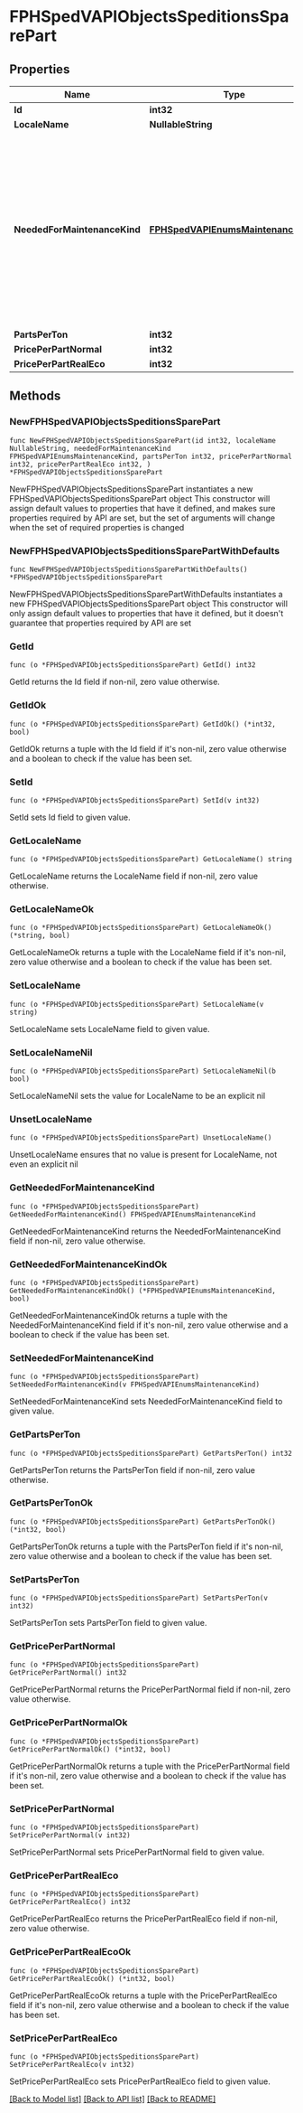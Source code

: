 # FPHSpedVAPIObjectsSpeditionsSparePart

## Properties

Name | Type | Description | Notes
------------ | ------------- | ------------- | -------------
**Id** | **int32** |  | [readonly] 
**LocaleName** | **NullableString** |  | [readonly] 
**NeededForMaintenanceKind** | [**FPHSpedVAPIEnumsMaintenanceKind**](FPHSpedVAPIEnumsMaintenanceKind.md) |   0 &#x3D; Engine  1 &#x3D; OszilationDamper  2 &#x3D; Stabilizer  3 &#x3D; StoneChip  4 &#x3D; Transmission  5 &#x3D; Wishbone  6 &#x3D; BrakePads  7 &#x3D; BrakeDiscs  8 &#x3D; EngineMaintenance  9 &#x3D; TireChange  10 &#x3D; MainCheck  11 &#x3D; SafetyCheck  12 &#x3D; SaddlePlate  13 &#x3D; AirPressureUnit  14 &#x3D; Alternator  15 &#x3D; BrakeVentil  -1 &#x3D; NotSet | [readonly] 
**PartsPerTon** | **int32** |  | [readonly] 
**PricePerPartNormal** | **int32** |  | [readonly] 
**PricePerPartRealEco** | **int32** |  | [readonly] 

## Methods

### NewFPHSpedVAPIObjectsSpeditionsSparePart

`func NewFPHSpedVAPIObjectsSpeditionsSparePart(id int32, localeName NullableString, neededForMaintenanceKind FPHSpedVAPIEnumsMaintenanceKind, partsPerTon int32, pricePerPartNormal int32, pricePerPartRealEco int32, ) *FPHSpedVAPIObjectsSpeditionsSparePart`

NewFPHSpedVAPIObjectsSpeditionsSparePart instantiates a new FPHSpedVAPIObjectsSpeditionsSparePart object
This constructor will assign default values to properties that have it defined,
and makes sure properties required by API are set, but the set of arguments
will change when the set of required properties is changed

### NewFPHSpedVAPIObjectsSpeditionsSparePartWithDefaults

`func NewFPHSpedVAPIObjectsSpeditionsSparePartWithDefaults() *FPHSpedVAPIObjectsSpeditionsSparePart`

NewFPHSpedVAPIObjectsSpeditionsSparePartWithDefaults instantiates a new FPHSpedVAPIObjectsSpeditionsSparePart object
This constructor will only assign default values to properties that have it defined,
but it doesn't guarantee that properties required by API are set

### GetId

`func (o *FPHSpedVAPIObjectsSpeditionsSparePart) GetId() int32`

GetId returns the Id field if non-nil, zero value otherwise.

### GetIdOk

`func (o *FPHSpedVAPIObjectsSpeditionsSparePart) GetIdOk() (*int32, bool)`

GetIdOk returns a tuple with the Id field if it's non-nil, zero value otherwise
and a boolean to check if the value has been set.

### SetId

`func (o *FPHSpedVAPIObjectsSpeditionsSparePart) SetId(v int32)`

SetId sets Id field to given value.


### GetLocaleName

`func (o *FPHSpedVAPIObjectsSpeditionsSparePart) GetLocaleName() string`

GetLocaleName returns the LocaleName field if non-nil, zero value otherwise.

### GetLocaleNameOk

`func (o *FPHSpedVAPIObjectsSpeditionsSparePart) GetLocaleNameOk() (*string, bool)`

GetLocaleNameOk returns a tuple with the LocaleName field if it's non-nil, zero value otherwise
and a boolean to check if the value has been set.

### SetLocaleName

`func (o *FPHSpedVAPIObjectsSpeditionsSparePart) SetLocaleName(v string)`

SetLocaleName sets LocaleName field to given value.


### SetLocaleNameNil

`func (o *FPHSpedVAPIObjectsSpeditionsSparePart) SetLocaleNameNil(b bool)`

 SetLocaleNameNil sets the value for LocaleName to be an explicit nil

### UnsetLocaleName
`func (o *FPHSpedVAPIObjectsSpeditionsSparePart) UnsetLocaleName()`

UnsetLocaleName ensures that no value is present for LocaleName, not even an explicit nil
### GetNeededForMaintenanceKind

`func (o *FPHSpedVAPIObjectsSpeditionsSparePart) GetNeededForMaintenanceKind() FPHSpedVAPIEnumsMaintenanceKind`

GetNeededForMaintenanceKind returns the NeededForMaintenanceKind field if non-nil, zero value otherwise.

### GetNeededForMaintenanceKindOk

`func (o *FPHSpedVAPIObjectsSpeditionsSparePart) GetNeededForMaintenanceKindOk() (*FPHSpedVAPIEnumsMaintenanceKind, bool)`

GetNeededForMaintenanceKindOk returns a tuple with the NeededForMaintenanceKind field if it's non-nil, zero value otherwise
and a boolean to check if the value has been set.

### SetNeededForMaintenanceKind

`func (o *FPHSpedVAPIObjectsSpeditionsSparePart) SetNeededForMaintenanceKind(v FPHSpedVAPIEnumsMaintenanceKind)`

SetNeededForMaintenanceKind sets NeededForMaintenanceKind field to given value.


### GetPartsPerTon

`func (o *FPHSpedVAPIObjectsSpeditionsSparePart) GetPartsPerTon() int32`

GetPartsPerTon returns the PartsPerTon field if non-nil, zero value otherwise.

### GetPartsPerTonOk

`func (o *FPHSpedVAPIObjectsSpeditionsSparePart) GetPartsPerTonOk() (*int32, bool)`

GetPartsPerTonOk returns a tuple with the PartsPerTon field if it's non-nil, zero value otherwise
and a boolean to check if the value has been set.

### SetPartsPerTon

`func (o *FPHSpedVAPIObjectsSpeditionsSparePart) SetPartsPerTon(v int32)`

SetPartsPerTon sets PartsPerTon field to given value.


### GetPricePerPartNormal

`func (o *FPHSpedVAPIObjectsSpeditionsSparePart) GetPricePerPartNormal() int32`

GetPricePerPartNormal returns the PricePerPartNormal field if non-nil, zero value otherwise.

### GetPricePerPartNormalOk

`func (o *FPHSpedVAPIObjectsSpeditionsSparePart) GetPricePerPartNormalOk() (*int32, bool)`

GetPricePerPartNormalOk returns a tuple with the PricePerPartNormal field if it's non-nil, zero value otherwise
and a boolean to check if the value has been set.

### SetPricePerPartNormal

`func (o *FPHSpedVAPIObjectsSpeditionsSparePart) SetPricePerPartNormal(v int32)`

SetPricePerPartNormal sets PricePerPartNormal field to given value.


### GetPricePerPartRealEco

`func (o *FPHSpedVAPIObjectsSpeditionsSparePart) GetPricePerPartRealEco() int32`

GetPricePerPartRealEco returns the PricePerPartRealEco field if non-nil, zero value otherwise.

### GetPricePerPartRealEcoOk

`func (o *FPHSpedVAPIObjectsSpeditionsSparePart) GetPricePerPartRealEcoOk() (*int32, bool)`

GetPricePerPartRealEcoOk returns a tuple with the PricePerPartRealEco field if it's non-nil, zero value otherwise
and a boolean to check if the value has been set.

### SetPricePerPartRealEco

`func (o *FPHSpedVAPIObjectsSpeditionsSparePart) SetPricePerPartRealEco(v int32)`

SetPricePerPartRealEco sets PricePerPartRealEco field to given value.



[[Back to Model list]](../README.md#documentation-for-models) [[Back to API list]](../README.md#documentation-for-api-endpoints) [[Back to README]](../README.md)


